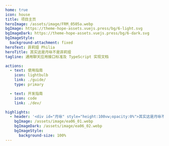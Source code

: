 ```yaml
---
home: true
icon: house
title: 项目主页
heroImage: /assets/image/FRM_0505a.webp
bgImage: https://theme-hope-assets.vuejs.press/bg/6-light.svg
bgImageDark: https://theme-hope-assets.vuejs.press/bg/6-dark.svg
bgImageStyle:
  background-attachment: fixed
heroText: 菲莉娅 Philia
heroTitle: 其实这是月咏不是菲莉娅
tagline: 通用聊天应用接口标准及 TypeScript 实现文档

actions:
  - text: 使用指南
    icon: lightbulb
    link: ./guide/
    type: primary

  - text: 开发指南
    icon: code
    link: ./dev/

highlights:
  - header: '<div id="月咏" style="height:100vw;opacity:0%">其实这是月咏不是菲莉娅</div>'
    bgImage: /assets/image/ea06_01.webp
    bgImageDark: /assets/image/ea06_02.webp
    bgImageStyle:
      background-size: 100%
---
```


<script>
export default {
  mounted() {
    const div = document.getElementById("月咏")
    for (const i of [
      div,
      ...document.getElementsByClassName("vp-hero-image"),
      ...document.getElementsByClassName("vp-nav-logo"),
    ])
      i.title = div.textContent
  },
}
</script>
